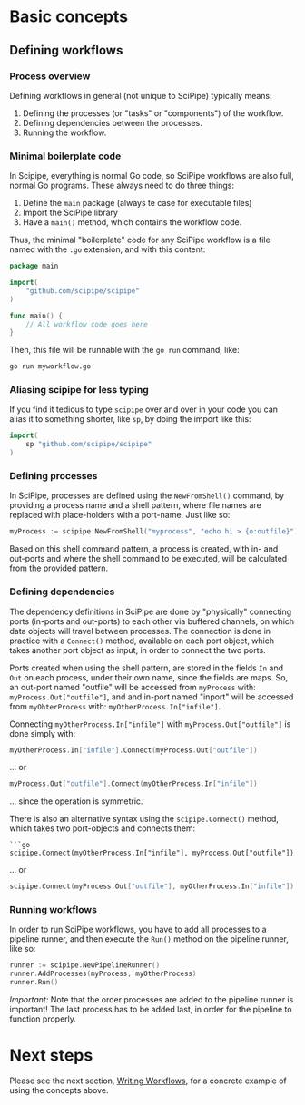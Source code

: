 # Basic concepts

## Defining workflows

### Process overview

Defining workflows in general (not unique to SciPipe) typically means:

1. Defining the processes (or "tasks" or "components") of the workflow.
2. Defining dependencies between the processes.
3. Running the workflow.

### Minimal boilerplate code

In Scipipe, everything is normal Go code, so SciPipe workflows are also
full, normal Go programs. These always need to do three things:

1. Define the `main` package (always te case for executable files)
2. Import the SciPipe library
3. Have a `main()` method, which contains the workflow code.

Thus, the minimal "boilerplate" code for any SciPipe workflow is a file
named with the `.go` extension, and with this content:

```go
package main

import(
    "github.com/scipipe/scipipe"
)

func main() {
    // All workflow code goes here
}
```

Then, this file will be runnable with the `go run` command, like:

```bash
go run myworkflow.go
```

### Aliasing scipipe for less typing

If you find it tedious to type `scipipe` over and over in your code you can alias
it to something shorter, like `sp`, by doing the import like this:

```go
import(
    sp "github.com/scipipe/scipipe"
)
```

### Defining processes

In SciPipe, processes are defined using the `NewFromShell()` command, by
providing a process name and a shell pattern, where file names are replaced
with place-holders with a port-name. Just like so:

```go
myProcess := scipipe.NewFromShell("myprocess", "echo hi > {o:outfile}")
```

Based on this shell command pattern, a process is created, with in- and
out-ports and where the shell command to be executed, will be calculated from
the provided pattern.

### Defining dependencies

The dependency definitions in SciPipe are done by "physically" connecting ports
(in-ports and out-ports) to each other via buffered channels, on which data
objects will travel between processes. The connection is done in practice with
a `Connect()` method, available on each port object, which takes another port
object as input, in order to connect the two ports.

Ports created when using the shell pattern, are stored in the fields `In` and
`Out` on each process, under their own name, since the fields are maps.  So, an
out-port named "outfile" will be accessed from `myProcess` with:
`myProcess.Out["outfile"]`, and and in-port named "inport" will be accessed from
`myOhterProcess` with: `myOtherProcess.In["infile"]`.

Connecting `myOtherProcess.In["infile"]` with `myProcess.Out["outfile"]` is done
simply with:

```go
myOtherProcess.In["infile"].Connect(myProcess.Out["outfile"])
```

... or

```go
myProcess.Out["outfile"].Connect(myOtherProcess.In["infile"])
```

... since the operation is symmetric.

There is also an alternative syntax using the `scipipe.Connect()` method, which
takes two port-objects and connects them:

```
```go
scipipe.Connect(myOtherProcess.In["infile"], myProcess.Out["outfile"])
```

... or

```go
scipipe.Connect(myProcess.Out["outfile"], myOtherProcess.In["infile"])
```

### Running workflows

In order to run SciPipe workflows, you have to add all processes to a pipeline runner,
and then execute the `Run()` method on the pipeline runner, like so:

```go
runner := scipipe.NewPipelineRunner()
runner.AddProcesses(myProcess, myOtherProcess)
runner.Run()
```

*Important:* Note that the order processes are added to the pipeline runner is
important!  The last process has to be added last, in order for the pipeline to
function properly.

# Next steps

Please see the next section, [Writing Workflows](/writing_workflows), for a
concrete example of using the concepts above.
